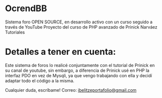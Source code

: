 # OcrendBB
Sistema foro OPEN SOURCE, en desarrollo activo con un curso seguido a través de YouTube
Proyecto del curso de PHP avanzado de Prinick Narváez Tutoriales


# Detalles a tener en cuenta:

Este sistema de foros lo realicé conjuntamente con el tutorial de Prinick en su canal de youtube, 
sin embargo, a diferencia de Prinick usé en PHP la interfaz PDO en vez de Mysqli, ya que vengo trabajando con ella y decidí adaptar todo el código a la misma.

Cualquier duda, escríbame!
Correo:  ibelitzeportafolio@gmail.com
